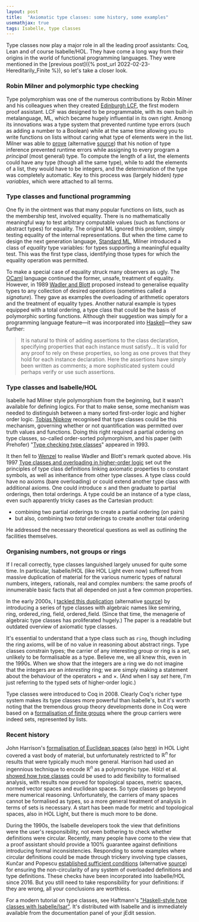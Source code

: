 ```yaml
---
layout: post
title:  "Axiomatic type classes: some history, some examples"
usemathjax: true 
tags: Isabelle, type classes
---
```


Type classes now play a major role in all the leading proof assistants: Coq, Lean and of course Isabelle/HOL. They have come a long way from their origins in the world of functional programming languages.
They were mentioned in the [previous post]({% post_url 2022-02-23-Hereditarily_Finite %}), so let's take a closer look.

### Robin Milner and polymorphic type checking

Type polymorphism was one of the numerous contributions by Robin Milner and his colleagues when they created [Edinburgh LCF](https://doi.org/10.1098/rsta.2014.0234), the first modern proof assistant. LCF was designed to be programmable, with its own built-in metalanguage, ML, which became hugely influential in its own right. Among its innovations was a type system that prevented runtime type errors (such as adding a number to a Boolean) while at the same time allowing you to write functions on lists without caring what type of elements were in the list. 
Milner was able to [prove](https://doi.org/10.1016/0022-0000(78)90014-4) (alternative [source](https://homepages.inf.ed.ac.uk/wadler/papers/papers-we-love/milner-type-polymorphism.pdf)) that his notion of type inference prevented runtime errors while assigning to every program a *principal* (most general) type.
To compute the length of a list, the elements could have any type (though all the same type), while to add the elements of a list, they would have to be integers, and the determination of the type was completely automatic.
Key to this process was (largely hidden) *type variables*, which were attached to all terms.

### Type classes and functional programming

One fly in the ointment was that many popular functions on lists, such as the membership test, involved equality. There is no mathematically meaningful way to test arbitrary computable values (such as functions or abstract types) for equality.
The original ML ignored this problem, simply testing equality of the internal representations.
But when the time came to design the next generation language, [Standard ML](https://doi.org/10.1145/3386336), Milner introduced a class of *equality* type variables: for types supporting a meaningful equality test. This was the first type class, identifying those types for which the equality operation was permitted.

To make a special case of equality struck many observers as ugly. The [OCaml](https://ocaml.org) language continued the former, unsafe, treatment of equality.
However, in 1989 [Wadler and Blott](https://dl.acm.org/doi/10.1145/75277.75283) proposed instead to generalise equality types to any collection of desired operations (sometimes called a *signature*).
They gave as examples the overloading of arithmetic operators and the treatment of equality types. Another natural example is types equipped with a total ordering, a type class that could be the basis of polymorphic sorting functions.
Although their suggestion was simply for a programming language feature—it was incorporated into [Haskell](https://www.haskell.org)—they saw further:

> It is natural to think of adding assertions to the class declaration, specifying properties that each instance must satisfy... It is valid for any proof to rely on these properties, so long as one proves that they hold for each instance declaration. Here the assertions have simply been written as comments; a more sophisticated system could perhaps verify or use such assertions.

### Type classes and Isabelle/HOL

Isabelle had Milner style polymorphism from the beginning, but it wasn't available for defining logics. For that to make sense, some mechanism was needed to distinguish between a many sorted first-order logic and higher order logic. [Tobias Nipkow](https://www21.in.tum.de/~nipkow/) recognised that type classes could be this mechanism, governing whether or not quantification was permitted over truth values and functions. Doing this right required a partial ordering on type classes, so-called order-sorted polymorphism, and his paper (with Prehofer) "[Type checking type classes](https://doi.org/10.1145/158511.158698)" appeared in 1993.

It then fell to [Wenzel](https://sketis.net) to realise Wadler and Blott's remark quoted above.
His 1997 [Type classes and overloading in higher-order logic](https://doi.org/10.1007/BFb0028402)
set out the principles of type class definitions linking axiomatic properties to constant symbols, as well as inheritance from other type classes. A type class could have no axioms (bare overloading) or could extend another type class with additional axioms. One could introduce $\le$ and then graduate to partial orderings, then total orderings. A type could be an instance of a type class, even such apparently tricky cases as the Cartesian product:

- combining two partial orderings to create a partial ordering (on pairs)
- but also, combining two *total* orderings to create another total ordering

He addressed the necessary theoretical questions as well as outlining the facilities themselves.

### Organising numbers, not groups or rings

If I recall correctly, type classes languished largely unused for quite some time. In particular, Isabelle/HOL (like HOL Light even now) suffered from massive duplication of material for the various numeric types of natural numbers, integers, rationals, real and complex numbers: the same proofs of innumerable basic facts that all depended on just a few common properties.

In the early 2000s, I [tackled this duplication](https://doi.org/10.1007/s10817-004-3997-6) (alternative [source](https://www.cl.cam.ac.uk/~lp15/papers/Reports/TypeClasses.pdf)) by introducing a series of type classes with algebraic names like semiring, ring, ordered_ring, field, ordered_field. (Since that time, the menagerie of algebraic type classes has proliferated hugely.)
The paper is a readable but outdated overview of axiomatic type classes.

It's essential to understand that a type class such as `ring`, though including the ring axioms, will be of no value in reasoning about abstract rings. Type classes constrain types; the carrier of any interesting group or ring is a *set*, unlikely to be formalisable as a type. Believe me, we all knew this, even in the 1990s. When we show that the integers are a ring we do not imagine that the integers are an *interesting* ring; we are simply making a statement about the behaviour of the operators $+$ and $\times$. (And when I say *set* here, I'm just referring to the typed sets of higher-order logic.)

Type classes were introduced to Coq in 2008. Clearly Coq's richer type system makes its type classes more powerful than Isabelle's, but it's worth noting that the tremendous group theory developments done in Coq were based on a [formalisation of finite groups](https://doi.org/10.1007/978-3-540-74591-4_8) where the group carriers were indeed sets, represented by lists.

### Recent history

John Harrison's [formalisation of Euclidean spaces](https://doi.org/10.1007/s10817-012-9250-9) (also [here](https://www.cl.cam.ac.uk/~jrh13/papers/neworleans.html)) in HOL Light covered a vast body of material, but unfortunately restricted to $\mathbb{R}^n$ for results that were typically much more general.
Harrison had used an ingennious technique to encode $\mathbb{R}^n$ as a polymorphic type.
Hölzl et al. [showed how type classes](https://doi.org/10.1007/978-3-642-39634-2_21) could be used to add flexibility to formalised analysis, with results now proved for topological spaces, metric spaces, normed vector spaces and euclidean spaces. So type classes go beyond mere numerical reasoning.
Unfortunately, the carriers of many spaces cannot be formalised as types, so a more general treatment of analysis in terms of sets is necessary.
A start has been made for metric and topological spaces, also in HOL Light, but there is much more to be done.

During the 1990s, the Isabelle developers took the view that definitions were the user's responsibility, not even bothering to check whether definitions were circular. Recently, many people have come to the view that a proof assistant should provide a 100% guarantee against definitions introducing formal inconsistencies. 
Responding to some examples where circular definitions could be made through trickery involving type classes, Kunčar and Popescu [established sufficient conditions](https://doi.org/10.1007/s10817-018-9454-8)
(alternative [source](https://www.andreipopescu.uk/pdf/Consistent_Foundation_IsabelleHOL_JAR_2019.pdf)) for ensuring the non-circularity of any system of overloaded definitions and type definitions. These checks have been incorporated into Isabelle/HOL since 2016.
But you still need to take responsibility for your definitions: if they are wrong, all your conclusions are worthless.

For a modern tutorial on type classes, see Haftmann's ["Haskell-style type classes with Isabelle/Isar"](https://isabelle.in.tum.de/dist/Isabelle/doc/classes.pdf).
It's distributed with Isabelle and is immediately available from the documentation panel of your jEdit session.

